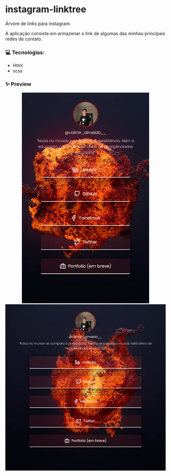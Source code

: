 # instagram-linktree
Árvore de links para instagram.

A aplicação consiste em armazenar o link de algumas das minhas principais redes de contato.

### 💻 Tecnologias:
 - Html
 - scss
 
### ✨ Preview 

<div align="center">
<img src="https://github.com/valmir1227/instagram-linktree/blob/main/bg02.png?raw=true" width="400px"/>
<img src="https://github.com/valmir1227/instagram-linktree/blob/main/bg03.png?raw=true" width="600px"/>
</div>

 
